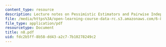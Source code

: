 ```yaml
---
content_type: resource
description: Lecture notes on Pessimistic Estimators and Pairwise Independence.
file: /media/https%3A/open-learning-course-data-rc.s3.amazonaws.com/6-856j-randomized-algorithms-fall-2002/fdc2b5ff8b58dd43a2c77b10278249c2_n8.pdf
file_type: application/pdf
resourcetype: Document
title: n8.pdf
uid: fdc2b5ff-8b58-dd43-a2c7-7b10278249c2
---
```

